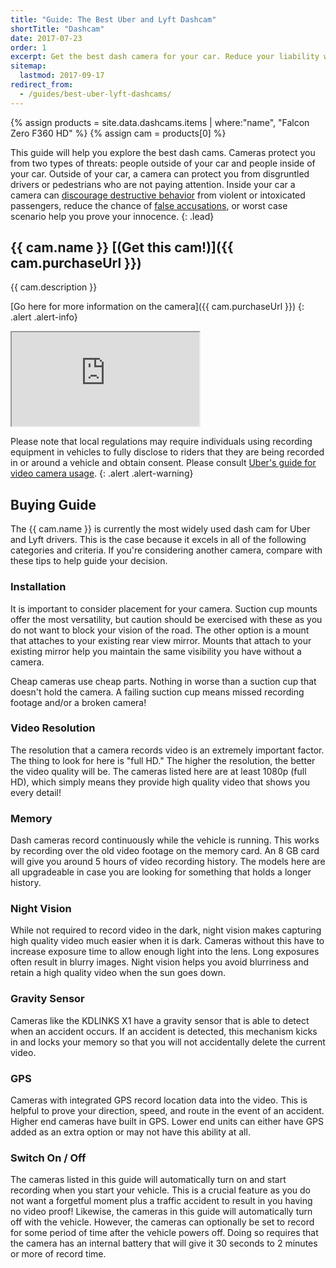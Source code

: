 ```yaml
---
title: "Guide: The Best Uber and Lyft Dashcam"
shortTitle: "Dashcam"
date: 2017-07-23
order: 1
excerpt: Get the best dash camera for your car. Reduce your liability with one a camera that captures everything.
sitemap:
  lastmod: 2017-09-17
redirect_from:
  - /guides/best-uber-lyft-dashcams/
---
```


{% assign products = site.data.dashcams.items | where:"name", "Falcon Zero F360 HD" %}
{% assign cam = products[0] %}

This guide will help you explore the best dash cams. Cameras protect you from two types of threats: people outside of your car and people inside of your car. Outside of your car, a camera can protect you from disgruntled drivers or pedestrians who are not paying attention. Inside your car a camera can [discourage destructive behavior][accuse 1] from violent or intoxicated passengers, reduce the chance of [false accusations][accuse 2], or worst case scenario help you prove your innocence.
{: .lead}

[accuse 1]: http://nypost.com/2017/04/05/passenger-from-hell-threatens-to-accuse-uber-driver-of-rape/
[accuse 2]: https://qz.com/985832/uber-drivers-are-filming-their-riders-with-dash-cams-to-protect-against-bad-reviews-and-false-accusations/
[uber guide]: https://help.uber.com/h/efaad152-cbb6-45fe-9d7d-911842d21c8b

## {{ cam.name }} [(Get this cam!)]({{ cam.purchaseUrl }})

{{ cam.description }}

[Go here for more information on the camera]({{ cam.purchaseUrl }})
{: .alert .alert-info}

<div class="embed-responsive embed-responsive-16by9">
    <iframe class="embed-responsive-item" src="https://www.youtube.com/embed/AP4xH9Wu_5U?rel=0&amp;showinfo=0" allowfullscreen></iframe>
</div>

Please note that local regulations may require individuals using recording equipment in vehicles to fully disclose to riders that they are being recorded in or around a vehicle and obtain consent. Please consult [Uber's guide for video camera usage][uber guide].
{: .alert  .alert-warning}


## Buying Guide

The {{ cam.name }} is currently the most widely used dash cam for Uber and Lyft drivers. This is the case because it excels in all of the following categories and criteria. If you're considering another camera, compare with these tips to help guide your decision.

### Installation

It is important to consider placement for your camera. Suction cup mounts offer the most versatility, but caution should be exercised with these as you do not want to block your vision of the road. The other option is a mount that attaches to your existing rear view mirror. Mounts that attach to your existing mirror help you maintain the same visibility you have without a camera.

Cheap cameras use cheap parts. Nothing in worse than a suction cup that doesn't hold the camera. A failing suction cup means missed recording footage and/or a broken camera!

### Video Resolution

The resolution that a camera records video is an extremely important factor. The thing to look for here is "full HD." The higher the resolution, the better the video quality will be. The cameras listed here are at least 1080p (full HD), which simply means they provide  high quality video that shows you every detail!

### Memory

Dash cameras record continuously while the vehicle is running. This works by recording over the old video footage on the memory card. An 8 GB card will give you around 5 hours of video recording history. The models here are all upgradeable in case you are looking for something that holds a longer history.

### Night Vision

While not required to record video in the dark, night vision makes capturing high quality video much easier when it is dark. Cameras without this have to increase exposure time to allow enough light into the lens. Long exposures often result in blurry images. Night vision helps you avoid blurriness and retain a high quality video when the sun goes down.

### Gravity Sensor

Cameras like the KDLINKS X1 have a gravity sensor that is able to detect when an accident occurs. If an accident is detected, this mechanism kicks in and locks your memory so that you will not accidentally delete the current video.

### GPS

Cameras with integrated GPS record location data into the video. This is helpful to prove your direction, speed, and route in the event of an accident. Higher end cameras have built in GPS. Lower end units can either have GPS added as an extra option or may not have this ability at all.

### Switch On / Off

The cameras listed in this guide will automatically turn on and start recording when you start your vehicle. This is a crucial feature as you do not want a forgetful moment plus a traffic accident to result in you having no video proof! Likewise, the cameras in this guide will automatically turn off with the vehicle. However, the cameras can optionally be set to record for some period of time after the vehicle powers off. Doing so requires that the camera has an internal battery that will give it 30 seconds to 2 minutes or more of record time.